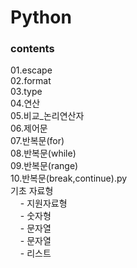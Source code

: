 # Python

<h3>contents</h3>
01.escape<br>
02.format<br>
03.type<br>
04.연산<br>
05.비교_논리연산자<br>
06.제어문<br>
07.반복문(for)<br>
08.반복문(while)<br>
09.반복문(range)<br>
10.반복문(break,continue).py<br>
기초 자료형<br> 
&nbsp &nbsp - 지원자료형<br>
&nbsp &nbsp - 숫자형<br>
&nbsp &nbsp - 문자열<br>
&nbsp &nbsp - 문자열<br>
&nbsp &nbsp - 리스트<br>


